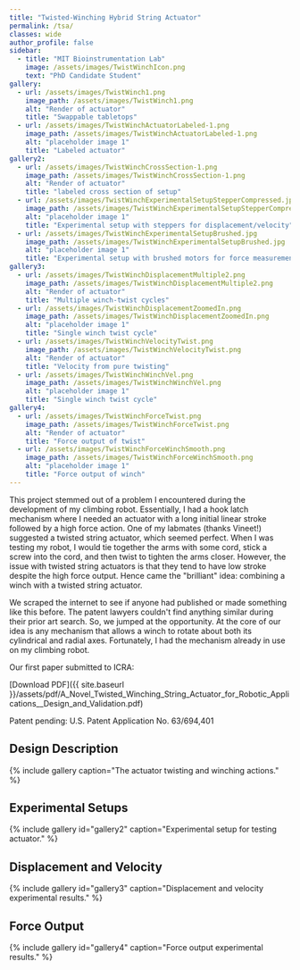 ```yaml
---
title: "Twisted-Winching Hybrid String Actuator"
permalink: /tsa/
classes: wide
author_profile: false
sidebar:
  - title: "MIT Bioinstrumentation Lab"
    image: /assets/images/TwistWinchIcon.png
    text: "PhD Candidate Student"
gallery:
  - url: /assets/images/TwistWinch1.png
    image_path: /assets/images/TwistWinch1.png
    alt: "Render of actuator"
    title: "Swappable tabletops"
  - url: /assets/images/TwistWinchActuatorLabeled-1.png
    image_path: /assets/images/TwistWinchActuatorLabeled-1.png
    alt: "placeholder image 1"
    title: "Labeled actuator"
gallery2:
  - url: /assets/images/TwistWinchCrossSection-1.png
    image_path: /assets/images/TwistWinchCrossSection-1.png
    alt: "Render of actuator"
    title: "labeled cross section of setup"
  - url: /assets/images/TwistWinchExperimentalSetupStepperCompressed.jpg
    image_path: /assets/images/TwistWinchExperimentalSetupStepperCompressed.jpg
    alt: "placeholder image 1"
    title: "Experimental setup with steppers for displacement/velocity"
  - url: /assets/images/TwistWinchExperimentalSetupBrushed.jpg
    image_path: /assets/images/TwistWinchExperimentalSetupBrushed.jpg
    alt: "placeholder image 1"
    title: "Experimental setup with brushed motors for force measurements"
gallery3:
  - url: /assets/images/TwistWinchDisplacementMultiple2.png
    image_path: /assets/images/TwistWinchDisplacementMultiple2.png
    alt: "Render of actuator"
    title: "Multiple winch-twist cycles"
  - url: /assets/images/TwistWinchDisplacementZoomedIn.png
    image_path: /assets/images/TwistWinchDisplacementZoomedIn.png
    alt: "placeholder image 1"
    title: "Single winch twist cycle"
  - url: /assets/images/TwistWinchVelocityTwist.png
    image_path: /assets/images/TwistWinchVelocityTwist.png
    alt: "Render of actuator"
    title: "Velocity from pure twisting"
  - url: /assets/images/TwistWinchWinchVel.png
    image_path: /assets/images/TwistWinchWinchVel.png
    alt: "placeholder image 1"
    title: "Single winch twist cycle"
gallery4:
  - url: /assets/images/TwistWinchForceTwist.png
    image_path: /assets/images/TwistWinchForceTwist.png
    alt: "Render of actuator"
    title: "Force output of twist"
  - url: /assets/images/TwistWinchForceWinchSmooth.png
    image_path: /assets/images/TwistWinchForceWinchSmooth.png
    alt: "placeholder image 1"
    title: "Force output of winch"
---
```

This project stemmed out of a problem I encountered during the development of my climbing robot. Essentially, I had a hook latch mechanism where I needed an actuator with a long initial linear stroke followed by a high force action. One of my labmates (thanks Vineet!) suggested a twisted string actuator, which seemed perfect. When I was testing my robot, I would tie together the arms with some cord, stick a screw into the cord, and then twist to tighten the arms closer. However, the issue with twisted string actuators is that they tend to have low stroke despite the high force output. Hence came the "brilliant" idea: combining a winch with a twisted string actuator.

We scraped the internet to see if anyone had published or made something like this before. The patent lawyers couldn't find anything similar during their prior art search. So, we jumped at the opportunity. At the core of our idea is any mechanism that allows a winch to rotate about both its cylindrical and radial axes. Fortunately, I had the mechanism already in use on my climbing robot.

Our first paper submitted to ICRA:

[Download PDF]({{ site.baseurl }}/assets/pdf/A_Novel_Twisted_Winching_String_Actuator_for_Robotic_Applications__Design_and_Validation.pdf)

Patent pending: U.S. Patent Application No. 63/694,401

## Design Description

{% include gallery caption="The actuator twisting and winching actions." %}

## Experimental Setups

{% include gallery id="gallery2" caption="Experimental setup for testing actuator." %}

## Displacement and Velocity

{% include gallery id="gallery3" caption="Displacement and velocity experimental results." %}

## Force Output

{% include gallery id="gallery4" caption="Force output experimental results." %}
